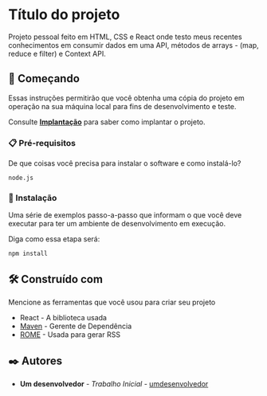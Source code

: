 # Título do projeto

Projeto pessoal feito em HTML, CSS e React onde testo meus recentes conhecimentos em consumir dados em uma API, métodos de arrays - (map, reduce e filter) e Context API.

## 🚀 Começando

Essas instruções permitirão que você obtenha uma cópia do projeto em operação na sua máquina local para fins de desenvolvimento e teste.

Consulte **[Implantação](#-implanta%C3%A7%C3%A3o)** para saber como implantar o projeto.

### 📋 Pré-requisitos

De que coisas você precisa para instalar o software e como instalá-lo?

```
node.js
```

### 🔧 Instalação

Uma série de exemplos passo-a-passo que informam o que você deve executar para ter um ambiente de desenvolvimento em execução.

Diga como essa etapa será:

```
npm install
```

## 🛠️ Construído com

Mencione as ferramentas que você usou para criar seu projeto

* React - A biblioteca usada
* [Maven](https://maven.apache.org/) - Gerente de Dependência
* [ROME](https://rometools.github.io/rome/) - Usada para gerar RSS

## ✒️ Autores

* **Um desenvolvedor** - *Trabalho Inicial* - [umdesenvolvedor](https://github.com/pedroinaciop)


